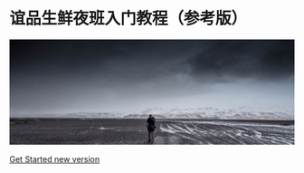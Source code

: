 # 谊品生鲜夜班入门教程（参考版）

<img src="./resources/coverpage.jpg"/>

[Get Started new version](./initwithmarkdown/gettingstart.md)
